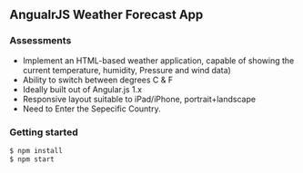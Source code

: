 ## AngualrJS Weather Forecast App

### Assessments
* Implement an HTML-based weather application, capable of showing the current temperature, humidity, Pressure and wind data)
* Ability to switch between degrees C & F
* Ideally built out of Angular.js 1.x 
* Responsive layout suitable to iPad/iPhone, portrait+landscape
* Need to Enter the Sepecific Country. 

### Getting started

```sh
$ npm install
$ npm start
```
